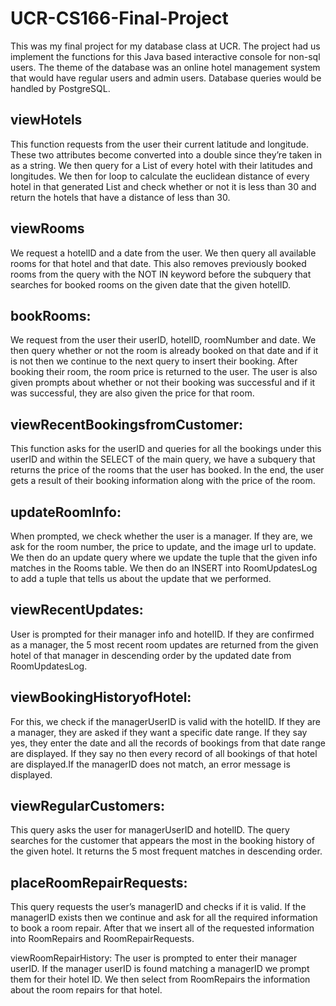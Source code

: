 # UCR-CS166-Final-Project
This was my final project for my database class at UCR. The project had us implement the functions for this Java based interactive console for non-sql users. The theme of the database was an online hotel management system that would have regular users and admin users. Database queries would be handled by PostgreSQL.

## viewHotels 
This function requests from the user their current latitude and longitude.
These two attributes become converted into a double since they’re taken in as a string.
We then query for a List of every hotel with their latitudes and longitudes. We then for
loop to calculate the euclidean distance of every hotel in that generated List and check
whether or not it is less than 30 and return the hotels that have a distance of less than
30.

## viewRooms
We request a hotelID and a date from the user. We then query all available
rooms for that hotel and that date. This also removes previously booked rooms from the
query with the NOT IN keyword before the subquery that searches for booked rooms on
the given date that the given hotelID.

## bookRooms: 
We request from the user their userID, hotelID, roomNumber and date. We
then query whether or not the room is already booked on that date and if it is not then
we continue to the next query to insert their booking. After booking their room, the room
price is returned to the user. The user is also given prompts about whether or not their
booking was successful and if it was successful, they are also given the price for that
room.

## viewRecentBookingsfromCustomer: 
This function asks for the userID and queries for all
the bookings under this userID and within the SELECT of the main query, we have a
subquery that returns the price of the rooms that the user has booked. In the end, the
user gets a result of their booking information along with the price of the room.

## updateRoomInfo: 
When prompted, we check whether the user is a manager. If they are,
we ask for the room number, the price to update, and the image url to update. We then
do an update query where we update the tuple that the given info matches in the
Rooms table. We then do an INSERT into RoomUpdatesLog to add a tuple that tells us
about the update that we performed.

## viewRecentUpdates: 
User is prompted for their manager info and hotelID. If they are
confirmed as a manager, the 5 most recent room updates are returned from the given
hotel of that manager in descending order by the updated date from RoomUpdatesLog.

## viewBookingHistoryofHotel: 
For this, we check if the managerUserID is valid with the
hotelID. If they are a manager, they are asked if they want a specific date range. If they
say yes, they enter the date and all the records of bookings from that date range are
displayed. If they say no then every record of all bookings of that hotel are displayed.If
the managerID does not match, an error message is displayed.

## viewRegularCustomers: 
This query asks the user for managerUserID and hotelID. The
query searches for the customer that appears the most in the booking history of the
given hotel. It returns the 5 most frequent matches in descending order.

## placeRoomRepairRequests: 
This query requests the user’s managerID and checks if it
is valid. If the managerID exists then we continue and ask for all the required
information to book a room repair. After that we insert all of the requested information
into RoomRepairs and RoomRepairRequests.

viewRoomRepairHistory: The user is prompted to enter their manager userID. If the
manager userID is found matching a managerID we prompt them for their hotel ID. We
then select from RoomRepairs the information about the room repairs for that hotel.
